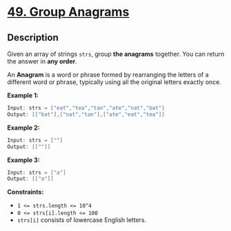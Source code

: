 # [49. Group Anagrams](https://leetcode.com/problems/group-anagrams/)

## Description

Given an array of strings `strs`, group **the anagrams** together. You can return the answer in **any order**.

An **Anagram** is a word or phrase formed by rearranging the letters of a different word or phrase, typically using all the original letters exactly once.

**Example 1:**

```go
Input: strs = ["eat","tea","tan","ate","nat","bat"]
Output: [["bat"],["nat","tan"],["ate","eat","tea"]]
```

**Example 2:**

```go
Input: strs = [""]
Output: [[""]]
```

**Example 3:**

```go
Input: strs = ["a"]
Output: [["a"]]
```

**Constraints:**
* `1 <= strs.length <= 10^4`
* `0 <= strs[i].length <= 100`
* `strs[i]` consists of lowercase English letters.
